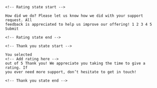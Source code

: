     <!-- Rating state start -->

    How did we do? Please let us know how we did with your support request. All
    feedback is appreciated to help us improve our offering! 1 2 3 4 5 Submit

    <!-- Rating state end -->

    <!-- Thank you state start -->

    You selected
    <!-- Add rating here -->
    out of 5 Thank you! We appreciate you taking the time to give a rating. If
    you ever need more support, don’t hesitate to get in touch!

    <!-- Thank you state end -->
